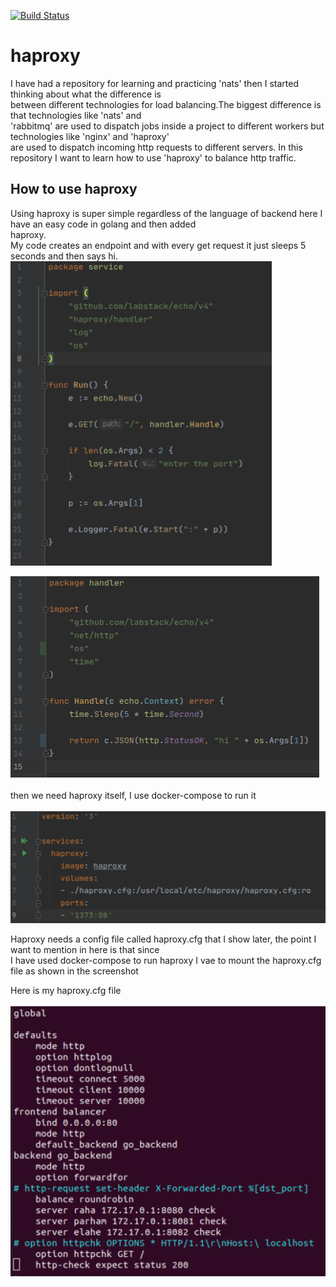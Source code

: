 [![Build Status](https://cloud.drone.io/api/badges/elahe-dastan/haproxy/status.svg)](https://cloud.drone.io/elahe-dastan/haproxy)
# haproxy
I have had a repository for learning and practicing 'nats' then I started thinking about what the difference is<br/>
between different technologies for load balancing.The biggest difference is that technologies like 'nats' and<br/>
'rabbitmq' are used to dispatch jobs inside a project to different workers but technologies like 'nginx' and 'haproxy'<br/>
are used to dispatch incoming http requests to different servers.
In this repository I want to learn how to use 'haproxy' to balance http traffic.

## How to use haproxy
Using haproxy is super simple regardless of the language of backend here I have an easy code in golang and then added <br/>
haproxy.<br/>
My code creates an endpoint and with every get request it just sleeps 5 seconds and then says hi.<br/>
![](image/echo.png)

![](image/handler.png)<br/><br/>
then we need haproxy itself, I use docker-compose to run it<br/><br/>
![](image/docker-compose.png)

Haproxy needs a config file called haproxy.cfg that I show later, the point I want to mention in here is that since<br/>
I have used docker-compose to run haproxy I vae to mount the haproxy.cfg file as shown in the screenshot

Here is my haproxy.cfg file<br/><br/>
![](image/haproxy.png)